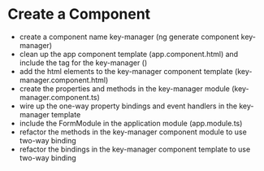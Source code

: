 # Create a Component
* create a component name key-manager (ng generate component key-manager)
* clean up the app component template (app.component.html) and include the tag for the key-manager (<app-key-manager></app-key-manager>)
* add the html elements to the key-manager component template (key-manager.component.html)
* create the properties and methods in the key-manager module (key-manager.component.ts)
* wire up the one-way property bindings and event handlers in the key-manager template
* include the FormModule in the application module (app.module.ts)
* refactor the methods in the key-manager component module to use two-way binding
* refactor the bindings in the key-manager component template to use two-way binding
